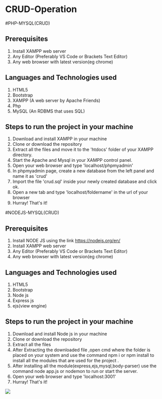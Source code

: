 # CRUD-Operation

#PHP-MYSQL(CRUD)

## Prerequisites
1. Install XAMPP web server
2. Any Editor (Preferably VS Code or Brackets Text Editor)
3. Any web browser with latest version(eg chrome)

## Languages and Technologies used
1. HTML5
2. Bootstrap
3. XAMPP (A web server by Apache Friends)
4. Php
5. MySQL (An RDBMS that uses SQL)


## Steps to run the project in your machine
1. Download and install XAMPP in your machine
2. Clone or download the repository
3. Extract all the files and move it to the 'htdocs' folder of your XAMPP directory.
4. Start the Apache and Mysql in your XAMPP control panel.
5. Open your web browser and type 'localhost/phpmyadmin'
6. In phpmyadmin page, create a new database from the left panel and name it as 'crud'
7. Import the file 'crud.sql' inside your newly created database and click ok.
8. Open a new tab and type 'localhost/foldername' in the url of your browser
9. Hurray! That's it!

#NODEJS-MYSQL(CRUD)
## Prerequisites
1. Install NODE JS using the link https://nodejs.org/en/ 
2. Install XAMPP web server
3. Any Editor (Preferably VS Code or Brackets Text Editor)
4. Any web browser with latest version(eg chrome)

## Languages and Technologies used
1. HTML5
2. Bootstrap
3. Node js
4. Express js
5. ejs(view engine)

## Steps to run the project in your machine
1. Download and install Node js in your machine
2. Clone or download the repository
3. Extract all the files
4. After Extracting the downloaded file ,open cmd where the folder is placed on your system and use the command npm i or npm install to install all the modules that are used for the project .
5. After installing all the module(express,ejs,mysql,body-parser) use the command node app.js or nodemon to run or start the server.
6. Open your web browser and type 'localhost:3001'
7. Hurray! That's it!

<img src="https://user-images.githubusercontent.com/60843507/126075349-399bfa7c-f37e-4ee8-b959-6687343032a4.PNG">
